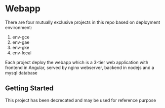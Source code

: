 # Webapp
There are four mutually exclusive projects in this repo based on deployment environment:
1. env-gce
2. env-gae
3. env-gke
4. env-local

Each project deploy the webapp which is a 3-tier web application with frontend in Angular, served by nginx webserver, backend in nodejs and a mysql database 
## Getting Started
This project has been decrecated and may be used for reference purpose
